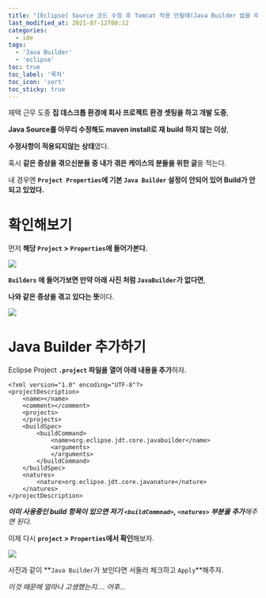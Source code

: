 ```yaml
---
title: "[Eclipse] Source 코드 수정 후 Tomcat 적용 안될때(Java Builder 없을 때)"
last_modified_at: 2021-07-12T08:12
categories: 
  - ide
tags: 
  - 'Java Builder' 
  - 'eclipse'
toc: true
toc_label: '목차'
toc_icon: 'sort'
toc_sticky: true
---
```

재택 근무 도중 **집 데스크톱 환경에 회사 프로젝트 환경 셋팅을 하고 개발 도중**,

**Java Source를 아무리 수정해도 maven install로 재 build 하지 않는 이상**,

**수정사항이 적용되지않는 상태**였다.


혹시 **같은 증상을 겪으신분들 중 내가 겪은 케이스의 분들을 위한 글**을 적는다.

내 경우엔 **`Project Properties`에 기본 `Java Builder` 설정이 안되어 있어 Build가 안되고 있었다.**


# 확인해보기

먼저 **해당 `Project` > `Properties`에 들어가본다.**

![](https://images.velog.io/images/gillog/post/e068ed68-e42e-41d3-b1a7-ea9a83dcbd09/image.png)


**`Builders` 에 들어가보면 만약 아래 사진 처럼 `JavaBuilder`가 없다면**, 

**나와 같은 증상을 겪고 있다는 뜻**이다.

![](https://images.velog.io/images/gillog/post/1e944210-f504-42cd-ba65-72d3a77892f2/image.png)

# Java Builder 추가하기


Eclipse Project **`.project` 파일을 열어 아래 내용을 추가**하자.

```
<?xml version="1.0" encoding="UTF-8"?>
<projectDescription>
	<name></name>
	<comment></comment>
	<projects>
	</projects>
	<buildSpec>
		<buildCommand>
			<name>org.eclipse.jdt.core.javabuilder</name>
			<arguments>
			</arguments>
		</buildCommand>
	</buildSpec>
	<natures>
		<nature>org.eclipse.jdt.core.javanature</nature>
	</natures>
</projectDescription>
```
_**이미 사용중인 build 항목이 있으면 저기 `<buildCommnad>`, `<natures>` 부분을 추가**해주면 된다._


이제 다시 **`project` > `Properties`에서 확인**해보자.

![](https://images.velog.io/images/gillog/post/17f34ce8-e16b-44f0-92bf-6da52a336ed5/image.png)

사진과 같이 **`Java Builder`가 보인다면 서둘러 체크하고 `Apply`**해주자.

_이것 때문에 얼마나 고생했는지.... 어후..._
